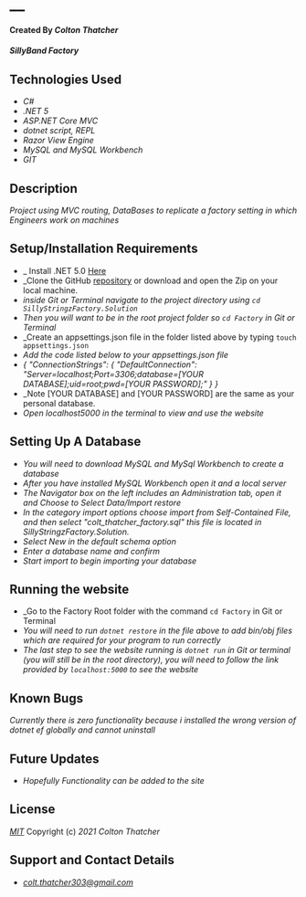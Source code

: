 # __

#### Created By _**Colton Thatcher**_

#### _SillyBand Factory_

## Technologies Used


* _C#_
* _.NET 5_
* _ASP.NET Core MVC_
* _dotnet script, REPL_
* _Razor View Engine_
* _MySQL and MySQL Workbench_
* _GIT_


## Description

_Project using MVC routing, DataBases to replicate a factory setting in which Engineers work on machines_

## Setup/Installation Requirements
* _ Install .NET 5.0 [Here](https://dotnet.microsoft.com/en-us/download/dotnet/5.0)
* _Clone the GitHub [repository]() or download and open the Zip on your local machine.
* _inside Git or Terminal navigate to the project directory using `cd SillyStringzFactory.Solution`_
* _Then you will want to be in the root project folder so `cd Factory` in Git or Terminal_
* _Create an appsettings.json file in the folder listed above by typing `touch appsettings.json`
* _Add the code listed below to your appsettings.json file_
* _{
"ConnectionStrings": {
"DefaultConnection": "Server=localhost;Port=3306;database=[YOUR DATABASE];uid=root;pwd=[YOUR PASSWORD];"
}
}_
* _Note [YOUR DATABASE] and [YOUR PASSWORD] are the same as your personal database.
* _Open localhost5000 in the terminal to view and use the website_

## Setting Up A Database

* _You will need to download MySQL and MySql Workbench to create a database_
* _After you have installed MySQL Workbench open it and a local server_
* _The Navigator box on the left includes an Administration tab, open it and Choose to Select Data/Import restore_
* _In the category import options choose import from Self-Contained File, and then select "colt_thatcher_factory.sql" this file is located in SillyStringzFactory.Solution._
* _Select New in the default schema option_
* _Enter a database name and confirm_
* _Start import to begin importing your database_

## Running the website

* _Go to the Factory Root folder with the command `cd Factory` in Git or Terminal
* _You will need to run `dotnet restore` in the file above to add bin/obj files which are required for your program to run correctly_
* _The last step to see the website running is `dotnet run` in Git or terminal (you will still be in the root directory), you will need to follow the link provided by `localhost:5000` to see the website_




## Known Bugs

_Currently there is zero functionality because i installed the wrong version of dotnet ef globally and cannot uninstall_

## Future Updates

* _Hopefully Functionality can be added to the site_

## License

_[MIT](https://opensource.org/licenses/MIT)_
Copyright (c) _2021_ _Colton Thatcher_

## Support and Contact Details
* _[colt.thatcher303@gmail.com](colt.thatcher303@gmail.com)_

